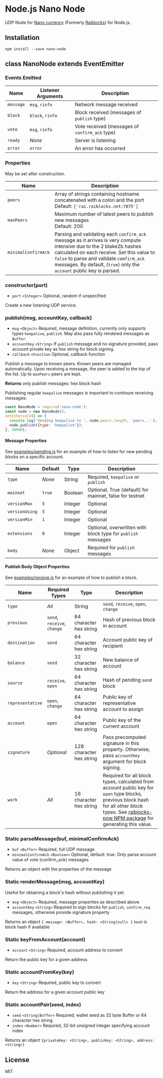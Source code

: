 # Node.js Nano Node

UDP Node for [Nano currency](https://nano.org) (Formerly [Raiblocks](https://raiblocks.net)) for Node.js.

## Installation

```
npm install --save nano-node
```

## class NanoNode extends EventEmitter

### Events Emitted

Name | Listener Arguments | Description
-----|-------------------|-----------------------
`message` | `msg`, `rinfo` | Network message received
`block` | `block`, `rinfo` | Block received (messages of `publish` type)
`vote` | `msg`, `rinfo` | Vote received (messages of `confirm_ack` type)
`ready` | *None* | Server is listening
`error` | `error` | An error has occurred

### Properties

May be set after construction.

Name | Description
-----|---------------
`peers` | Array of strings containing hostname concatenated with a colon and the port<br>Default: `['rai.raiblocks.net:7075']`
`maxPeers` | Maximum number of latest peers to publish new messages<br>Default: 200
`minimalConfirmAck` | Parsing and validating each `confirm_ack` message as it arrives is very compute intensive due to the 2 blake2b hashes calculated on each receive. Set this value to `false` to parse and validate `comfirm_ack` messages. By default, (`true`) only the `account` public key is parsed.

### constructor(port)

* `port` `<Integer>` Optional, random if unspecified

Create a new listening UDP service.

### publish(msg, accountKey, callback)

* `msg` `<Object>` Required, message definition, currently only supports types `keepalive`, `publish`. May also pass fully rendered messages as `Buffer`.
* `accountKey` `<String>` If `publish` message and no signature provided, pass account private key as hex string for block signing.
* `callback` `<Function` Optional, callback function

Publish a message to known peers. Known peers are managed automatically. Upon receiving a message, the peer is added to the top of the list. Up to `maxPeers` peers are kept.

**Returns** only publish messages: hex block hash

Publishing regular `keepalive` messages is important to continure receiving messages:

```js
const NanoNode = require('nano-node');
const node = new NanoNode();
setInterval(() => {
  console.log('Sending keepalive to ', node.peers.length, 'peers...');
  node.publish({type: 'keepalive'});
}, 30000);
```

#### Message Properties

See [examples/pending.js](examples/pending.js) for an example of how to listen for new pending blocks on a specific account.

Name | Default | Type | Description
-----|--------|-------|--------------
`type` | *None* | String | Required, `keepalive` or `publish`
`mainnet` | `true` | Boolean | Optional, True (default) for mainnet, false for testnet
`versionMax` | `5` | Integer | Optional
`versionUsing` | `5` | Integer | Optional
`versionMin` | `1` | Integer | Optional
`extensions` | `0` | Integer | Optional, overwritten with block type for `publish` messages
`body` | *None* | Object | Required for `publish` messages

#### Publish Body Object Properties

See [examples/receive.js](examples/receive.js) for an example of how to publish a block.

Name | Required Types | Type | Description
-----|----------------|----|---
`type` | *All* | String | `send`, `receive`, `open`, `change`
`previous` | `send`, `receive`, `change` | 64 character hex string | Hash of previous block in account
`destination` | `send` | 64 character hex string | Account public key of recipient
`balance` | `send` | 32 character hex string | New balance of account
`source` | `receive`, `open` | 64 character hex string | Hash of pending `send` block
`representative` | `open`, `change` | 64 character hex string | Public key of representative account to assign
`account` | `open` | 64 character hex string | Public key of the current account
`signature` | *Optional* | 128 character hex string | Pass precomputed signature in this property. Otherwise, pass `accountKey` argument for block signing.
`work` | *All* | 16 character hex string | Required for all block types, calculated from account public key for `open` type blocks, previous block hash for all other block types. See [raiblocks-pow NPM package](https://github.com/numtel/node-raiblocks-pow) for generating this value.

### Static parseMessage(buf, minimalConfirmAck)

* `buf` `<Buffer>` Required, full UDP message
* `minimalConfirmAck` `<Boolean>` Optional, default: true. Only parse account value of vote (confirm_ack) messages

Returns an object with the properties of the message

### Static renderMessage(msg, accountKey)

Useful for obtaining a block's hash without publishing it yet.

* `msg` `<Object>` Required, message properties as described above
* `accountKey` `<String>` Required to sign blocks for `publish`, `confirm_req` messages, otherwise provide signature property

Returns an object `{ message: <Buffer>, hash: <String|null> }` `hash` is block hash if available

### Static keyFromAccount(account)

* `account` `<String>` Required, account address to convert

Return the public key for a given address

### Static accountFromKey(key)

* `key` `<String>` Required, public key to convert

Return the address for a given account public key

### Static accountPair(seed, index)

* `seed` `<String|Buffer>` Required, wallet seed as 32 byte Buffer or 64 character hex string
* `index` `<Number>` Required, 32-bit unsigned integer specifying account index

Returns an object `{privateKey: <String>, publicKey: <String>, address: <string>}`

## License

MIT

